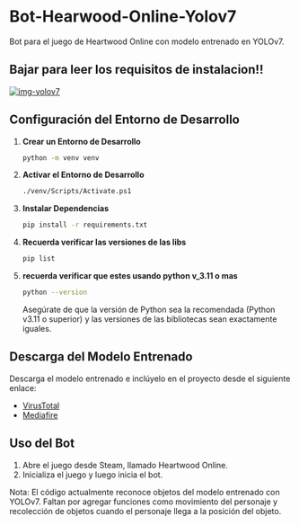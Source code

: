 # Bot-Hearwood-Online-Yolov7

Bot para el juego de Heartwood Online con modelo entrenado en YOLOv7.

## Bajar para leer los requisitos de instalacion!!

<a href="https://ibb.co/Wz3VdjV"><img src="https://i.ibb.co/ZgJ2w72/img-yolov7.png" alt="img-yolov7" border="0"></a>

## Configuración del Entorno de Desarrollo

1. **Crear un Entorno de Desarrollo**

    ```bash
    python -m venv venv
    ```

2. **Activar el Entorno de Desarrollo**

    ```bash
    ./venv/Scripts/Activate.ps1
    ```

3. **Instalar Dependencias**

    ```bash
    pip install -r requirements.txt
    ```
4. **Recuerda verificar las versiones de las libs**

    ```bash
    pip list
    ```
5. **recuerda verificar que estes usando python v_3.11 o mas**
    ```bash
    python --version
    ```
    


    Asegúrate de que la versión de Python sea la recomendada (Python v3.11 o superior) y las versiones de las bibliotecas sean exactamente iguales.

## Descarga del Modelo Entrenado

Descarga el modelo entrenado e inclúyelo en el proyecto desde el siguiente enlace:

- [VirusTotal](https://www.virustotal.com/gui/file/84e74b7ae94c486f35ad07dbeea6d9b95910e7a594a4d46552bdb0dfbe734131?nocache=1)
- [Mediafire](https://www.mediafire.com/file/jyi6zewti6ez1rr/modelonew.rar)

## Uso del Bot

1. Abre el juego desde Steam, llamado Heartwood Online.
2. Inicializa el juego y luego inicia el bot.

Nota: El código actualmente reconoce objetos del modelo entrenado con YOLOv7. Faltan por agregar funciones como movimiento del personaje y recolección de objetos cuando el personaje llega a la posición del objeto.


